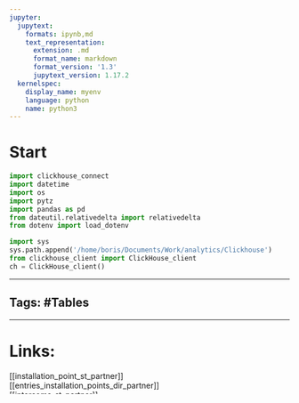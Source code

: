 ```yaml
---
jupyter:
  jupytext:
    formats: ipynb,md
    text_representation:
      extension: .md
      format_name: markdown
      format_version: '1.3'
      jupytext_version: 1.17.2
  kernelspec:
    display_name: myenv
    language: python
    name: python3
---
```


# Start

```python
import clickhouse_connect
import datetime
import os
import pytz
import pandas as pd
from dateutil.relativedelta import relativedelta
from dotenv import load_dotenv

import sys
sys.path.append('/home/boris/Documents/Work/analytics/Clickhouse')
from clickhouse_client import ClickHouse_client
ch = ClickHouse_client()
```

___
## Tags: #Tables
___
# Links:

[[installation_point_st_partner]]<br>
[[entries_installation_points_dir_partner]]<br>
[[intercoms_st_partner]]<br>
[[companies_st_partner]]<br>
[[citizens_st_mobile]]<br>
[[citizens_dir_mobile]]<br>

```python
query_text = """--sql
CREATE TABLE db1.t_count_of_nuw_addresses_ch 
(
	report_date Date,
    addresses UInt32,
    buildings UInt32,
    addresses_pro UInt32,
    addresses_entesprice UInt32,
    addresses_start UInt32,
    nuw_addresses_day UInt32,
    nuw_addresses_day_entesprice UInt32,
    nuw_addresses_day_start UInt32,
    nuw_addresses_day_pro UInt32,
    nuw_created_account_day UInt32,
    nuw_activated_account_day UInt32,
    nuw_buildings_day UInt32
)
ENGINE = MergeTree()
ORDER BY report_date
"""
ch.query_run(query_text)
```

```python
query_text = """--sql
CREATE MATERIALIZED VIEW db1.t_count_of_nuw_addresses_mv
    REFRESH EVERY 1 DAY OFFSET 5 HOUR TO db1.t_count_of_nuw_addresses_ch AS
SELECT
	report_date,
    addresses,
    buildings,
    addresses_pro,
    addresses_entesprice,
    addresses_start,
    nuw_addresses_day,
    nuw_addresses_day_entesprice,
    nuw_addresses_day_start,
    nuw_addresses_day_pro,
    nuw_created_account_day,
    nuw_activated_account_day,
    nuw_buildings_day
FROM (SELECT
    installation_point_st_partner.report_date AS report_date,
    COUNT(DISTINCT entries_installation_points_dir_partner.`address_uuid`) AS `addresses`,
    COUNT(DISTINCT entries_installation_points_dir_partner.`parent_uuid`) AS `buildings`,
    COUNT(DISTINCT IF(pro_subs = 1,entries_installation_points_dir_partner.`address_uuid` ,null)) AS `addresses_pro`,
    COUNT(DISTINCT IF(enterprise_subs = 1 OR enterprise_not_paid = 1 OR enterprise_test = 1,
                    entries_installation_points_dir_partner.`address_uuid` ,null)) AS `addresses_entesprice`,
    COUNT(DISTINCT IF(enterprise_subs != 1 AND enterprise_not_paid != 1 AND enterprise_test != 1 AND pro_subs != 1, 
                        entries_installation_points_dir_partner.`address_uuid` ,null)) AS `addresses_start`,
    COUNT(DISTINCT if(installation_point_st_partner.report_date = toDate(parseDateTimeBestEffortOrNull(`created_at`)),
                    entries_installation_points_dir_partner.`address_uuid`,null)) AS `nuw_addresses_day`,
    COUNT(DISTINCT if(installation_point_st_partner.report_date = toDate(parseDateTimeBestEffortOrNull(`created_at`)),
                    entries_installation_points_dir_partner.`parent_uuid`, null)) AS `nuw_buildings_day`,
    COUNT(DISTINCT IF(installation_point_st_partner.report_date = toDate(parseDateTimeBestEffortOrNull(`created_at`)) 
                    AND pro_subs = 1,entries_installation_points_dir_partner.`address_uuid` ,null)) AS `nuw_addresses_day_pro`,
    COUNT(DISTINCT IF(installation_point_st_partner.report_date = toDate(parseDateTimeBestEffortOrNull(`created_at`))  
                    AND (enterprise_subs = 1 OR enterprise_not_paid = 1 OR enterprise_test = 1),
                    entries_installation_points_dir_partner.`address_uuid` ,null)) AS `nuw_addresses_day_entesprice`,
    COUNT(DISTINCT IF(installation_point_st_partner.report_date = toDate(parseDateTimeBestEffortOrNull(`created_at`))  
                    AND enterprise_subs != 1 AND enterprise_not_paid != 1 AND enterprise_test != 1 AND pro_subs != 1, 
                        entries_installation_points_dir_partner.`address_uuid` ,null)) AS `nuw_addresses_day_start`
FROM db1.installation_point_st_partner_ch AS installation_point_st_partner
LEFT JOIN db1.entries_installation_points_dir_partner_ch AS entries_installation_points_dir_partner
    ON installation_point_st_partner.installation_point_id = entries_installation_points_dir_partner.installation_point_id
LEFT JOIN db1.intercoms_st_partner_ch AS intercoms_st_partner 
        ON intercoms_st_partner.installation_point_id = installation_point_st_partner.installation_point_id
        AND intercoms_st_partner.report_date = installation_point_st_partner.report_date
LEFT JOIN db1.companies_st_partner_ch AS companies_st_partner
        ON companies_st_partner.partner_uuid = installation_point_st_partner.partner_uuid
        AND companies_st_partner.report_date = installation_point_st_partner.report_date
WHERE intercom_uuid IS NOT NULL AND installation_point_st_partner.report_date > DATE('2023-08-28')
GROUP BY installation_point_st_partner.report_date AS report_date) AS addreses
LEFT JOIN 
(SELECT
    report_date,
    COUNT(DISTINCT if(report_date = toDate(created_at), citizens_st_mobile.citizen_id, NULL)) AS nuw_created_account_day,
    COUNT(DISTINCT if(report_date = toDate(activated_at), citizens_st_mobile.citizen_id, NULL)) AS nuw_activated_account_day
FROM db1.citizens_st_mobile_ch AS citizens_st_mobile
JOIN db1.citizens_dir_mobile_ch AS citizens_dir_mobile ON citizens_st_mobile.citizen_id = citizens_dir_mobile.citizen_id
GROUP BY citizens_st_mobile.report_date AS report_date) AS accounts ON accounts.report_date = addreses.report_date
""" 
ch.query_run(query_text)
```

<div>
<style scoped>
    .dataframe tbody tr th:only-of-type {
        vertical-align: middle;
    }

    .dataframe tbody tr th {
        vertical-align: top;
    }

    .dataframe thead th {
        text-align: right;
    }
</style>
<table border="1" class="dataframe">
  <thead>
    <tr style="text-align: right;">
      <th></th>
      <th>report_date</th>
      <th>addresses</th>
      <th>buildings</th>
      <th>addresses_pro</th>
      <th>addresses_entesprice</th>
      <th>addresses_start</th>
      <th>nuw_addresses_day</th>
      <th>nuw_addresses_day_entesprice</th>
      <th>nuw_addresses_day_start</th>
      <th>nuw_addresses_day_pro</th>
      <th>nuw_created_account_day</th>
      <th>nuw_activated_account_day</th>
      <th>nuw_buildings_day</th>
    </tr>
  </thead>
  <tbody>
    <tr>
      <th>0</th>
      <td>2023-08-29</td>
      <td>24222</td>
      <td>10544</td>
      <td>0</td>
      <td>347</td>
      <td>23879</td>
      <td>33</td>
      <td>0</td>
      <td>33</td>
      <td>0</td>
      <td>1248</td>
      <td>1040</td>
      <td>21</td>
    </tr>
  </tbody>
</table>
</div>


___
## Tools
___


### query

```python
query_text = """--sql
SELECT
    *
FROM db1.t_count_of_nuw_addresses_ch
ORDER BY report_date DESC
limit 10

"""

ch.query_run(query_text)
```

### refreash_mv

```python
query_text = """
SYSTEM REFRESH VIEW db1.t_count_of_nuw_addresses_mv
"""

ch.query_run(query_text)
```

___
### drop_table

```python
query_text = """ 
DROP TABLE db1.t_count_of_nuw_addresses_ch
"""

ch.query_run(query_text)
```

### drop_mv

```python
query_text = """ 
DROP TABLE db1.t_count_of_nuw_addresses_mv
"""

ch.query_run(query_text)
```
